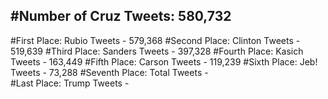 #Number of Cruz Tweets: 580,732
---
#First Place: Rubio Tweets - 579,368
#Second Place: Clinton Tweets - 519,639
#Third Place: Sanders Tweets - 397,328
#Fourth Place: Kasich Tweets - 163,449
#Fifth Place: Carson Tweets - 119,239
#Sixth Place: Jeb! Tweets - 73,288
#Seventh Place: Total Tweets -  
#Last Place: Trump Tweets - 
